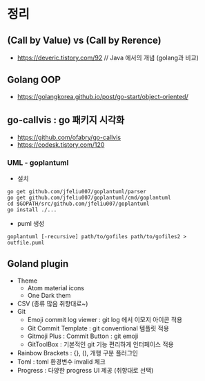 # 정리 

## (Call by Value) vs (Call by Rerence)
- https://deveric.tistory.com/92  // Java 에서의 개념 (golang과 비교)


## Golang OOP
- https://golangkorea.github.io/post/go-start/object-oriented/


## go-callvis : go 패키지 시각화 
- https://github.com/ofabry/go-callvis
- https://codesk.tistory.com/120


### UML - goplantuml
- 설치
```
go get github.com/jfeliu007/goplantuml/parser 
go get github.com/jfeliu007/goplantuml/cmd/goplantuml
cd $GOPATH/src/github.com/jfeliu007/goplantuml 
go install ./...
```
- puml 생성 
```
goplantuml [-recursive] path/to/gofiles path/to/gofiles2 > outfile.puml
```




## Goland plugin 
- Theme
    - Atom material icons
    - One Dark them
- CSV (종류 많음 취향대로~)
- Git
    - Emoji commit log viewer   : git log 에서 이모지 아이콘 적용
    - Git Commit Template :  git conventional  템플릿 적용
    - Gitmoji Plus : Commit Button   : git emoji
    - GitToolBox    :  기본적인 git 기능 편리하게 인터페이스 적용
- Rainbow Brackets  :  {}, (), 개행 구분 플러그인 
- Toml  : toml 환경변수 invalid 체크
- Progress : 다양한 progress UI 제공 (취향대로 선택)